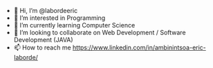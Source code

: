 - 👋 Hi, I’m @labordeeric
- 👀 I’m interested in Programming
- 🌱 I’m currently learning Computer Science
- 💞️ I’m looking to collaborate on Web Development / Software Development (JAVA)
- 📫 How to reach me https://www.linkedin.com/in/ambinintsoa-eric-laborde/

<!---
labordeeric/labordeeric is a ✨ special ✨ repository because its `README.md` (this file) appears on your GitHub profile.
You can click the Preview link to take a look at your changes.
--->
